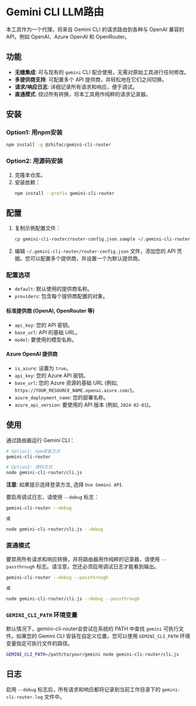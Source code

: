 # Gemini CLI LLM路由

本工具作为一个代理，将来自 Gemini CLI 的请求路由到各种与 OpenAI 兼容的 API，例如 OpenAI、Azure OpenAI 和 OpenRouter。

## 功能

- **无缝集成**: 可与现有的 `gemini` CLI 配合使用，无需对原始工具进行任何修改。
- **多提供商支持**: 可配置多个 API 提供商，并轻松地在它们之间切换。
- **请求/响应日志**: 详细记录所有请求和响应，便于调试。
- **直通模式**: 绕过所有转换，将本工具用作纯粹的请求记录器。

## 安装

### Option1: 用npm安装

```bash
npm install -g @zhifac/gemini-cli-router
```

### Option2: 用源码安装

1.  克隆本仓库。
2.  安装依赖：
    ```bash
    npm install --prefix gemini-cli-router
    ```

## 配置

1.  复制示例配置文件：
    ```bash
    cp gemini-cli-router/router-config.json.sample ~/.gemini-cli-router/router-config.json
    ```
2.  编辑 `~/.gemini-cli-router/router-config.json` 文件，添加您的 API 凭据。您可以配置多个提供商，并设置一个为默认提供商。

### 配置选项

-   `default`: 默认使用的提供商名称。
-   `providers`: 包含每个提供商配置的对象。

#### 标准提供商 (OpenAI, OpenRouter 等)

-   `api_key`: 您的 API 密钥。
-   `base_url`: API 的基础 URL。
-   `model`: 要使用的模型名称。

#### Azure OpenAI 提供商

-   `is_azure`: 设置为 `true`。
-   `api_key`: 您的 Azure API 密钥。
-   `base_url`: 您的 Azure 资源的基础 URL (例如, `https://YOUR_RESOURCE_NAME.openai.azure.com/`)。
-   `azure_deployment_name`: 您的部署名称。
-   `azure_api_version`: 要使用的 API 版本 (例如, `2024-02-01`)。

## 使用

通过路由器运行 Gemini CLI：

```bash
# Option1: npm安装方式
gemini-cli-router

# Option2: 源码方式
node gemini-cli-router/cli.js
```

**注意**: 如果提示选择登录方法, 选择 `Use Gemini API`.

要启用调试日志，请使用 `--debug` 标志：

```bash
gemini-cli-router --debug

或

node gemini-cli-router/cli.js --debug
```

### 直通模式

要禁用所有请求和响应转换，并将路由器用作纯粹的记录器，请使用 `--passthrough` 标志。请注意，您还必须启用调试日志才能看到输出。

```bash
gemini-cli-router --debug --passthrough

或

node gemini-cli-router/cli.js --debug --passthrough
```

### `GEMINI_CLI_PATH` 环境变量

默认情况下，gemini-cli-router会尝试在系统的 PATH 中查找 `gemini` 可执行文件。如果您的 Gemini CLI 安装在自定义位置，您可以使用 `GEMINI_CLI_PATH` 环境变量指定可执行文件的路径。

```bash
GEMINI_CLI_PATH=/path/to/your/gemini node gemini-cli-router/cli.js
```

## 日志

启用 `--debug` 标志后，所有请求和响应都将记录到当前工作目录下的 `gemini-cli-router.log` 文件中。
